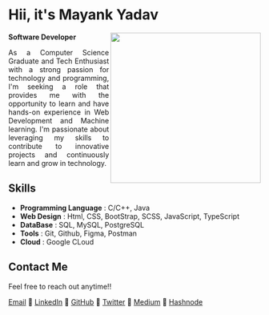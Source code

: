 # Hii, it's Mayank Yadav

<strong>Software Developer</strong>
<img align='right' src='https://github.com/Code-blogger/portfolio/assets/84615558/25270849-db6a-4979-8928-f6f57c4c17d2' width='300"'>

<p align="justify">
  As a Computer Science Graduate and Tech Enthusiast with a strong passion for technology and programming, I'm seeking a role that provides me with the opportunity to learn and have hands-on experience in Web Development and Machine learning. I'm passionate about leveraging my skills to contribute to innovative projects and continuously learn and grow in technology.

</p>

## Skills
- <strong>Programming Language</strong> : C/C++, Java
- <strong>Web Design</strong> : Html, CSS, BootStrap, SCSS, JavaScript, TypeScript
- <strong>DataBase</strong> : SQL, MySQL, PostgreSQL
- <strong>Tools</strong> : Git, Github, Figma, Postman
- <strong>Cloud</strong> : Google CLoud

## Contact Me

Feel free to reach out anytime!!

[Email](Mayanky975@gmail.com)     💠   [LinkedIn](https://www.linkedin.com/in/mayank-yadav-51a4ab1b7/)      💠   [GitHub](https://github.com/Code-blogger) 💠 [Twitter](https://twitter.com/whos_mayank) 💠 [Medium](https://code-blogger.medium.com/) 💠 [Hashnode](https://hashnode.com/@codeblogger)
